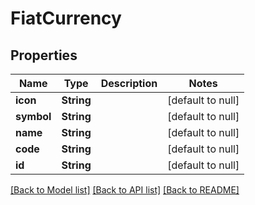 # FiatCurrency
## Properties

| Name | Type | Description | Notes |
|------------ | ------------- | ------------- | -------------|
| **icon** | **String** |  | [default to null] |
| **symbol** | **String** |  | [default to null] |
| **name** | **String** |  | [default to null] |
| **code** | **String** |  | [default to null] |
| **id** | **String** |  | [default to null] |

[[Back to Model list]](../README.md#documentation-for-models) [[Back to API list]](../README.md#documentation-for-api-endpoints) [[Back to README]](../README.md)

